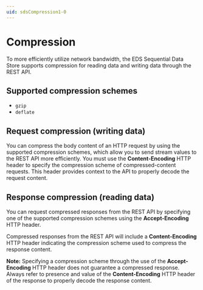 ```yaml
---
uid: sdsCompression1-0
---
```


Compression
===========

To more efficiently utilize network bandwidth, the EDS Sequential Data Store supports compression for reading data and writing data through the REST API.

Supported compression schemes
-----------------------------

- ``gzip``
- ``deflate``

Request compression (writing data)
----------------------------------

You can compress the body content of an HTTP request by using the supported compression schemes, which allow you to send stream values to the REST API more efficiently. 
You must use the **Content-Encoding** HTTP header to specify the compression scheme of compressed-content requests. This header provides context to the API to properly decode the request content.

Response compression (reading data)
----------------------------------

You can request compressed responses from the REST API by specifying one of the supported compression schemes using the **Accept-Encoding** HTTP header.

Compressed responses from the REST API will include a **Content-Encoding** HTTP header indicating the compression scheme used to compress the response content.

**Note:** Specifying a compression scheme through the use of the **Accept-Encoding** HTTP header does not guarantee a compressed response. Always refer to presence and value of the **Content-Encoding** HTTP header of the response to properly decode the response content.

